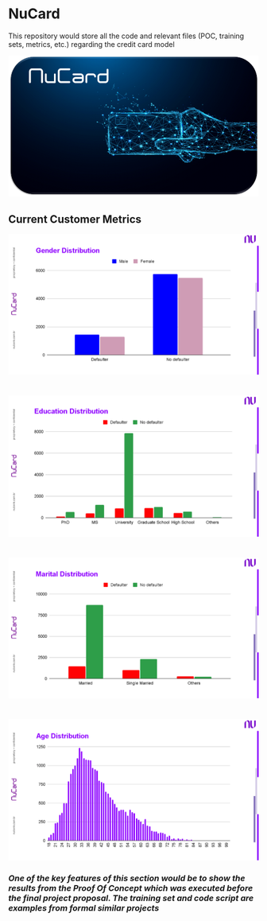 # NuCard
This repository would store all the code and relevant files (POC, training sets, metrics, etc.) regarding the credit card model

![](Images/Nucard.png)

## Current Customer Metrics

![](Images/gender.png)
#
![](Images/education.png)
#
![](Images/marital.png)
#
![](Images/age.png)

### _One of the key features of this section would be to show the results from the Proof Of Concept which was executed before the final project proposal. The training set and code script are examples from formal similar projects_
